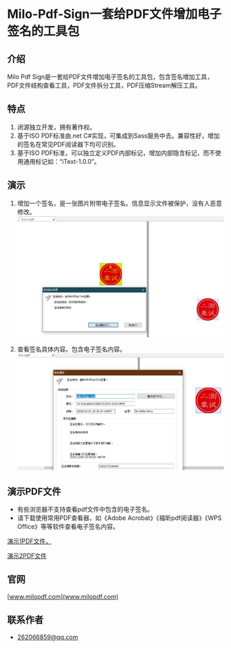 # Milo-Pdf-Sign一套给PDF文件增加电子签名的工具包

## 介绍

Milo Pdf Sign是一套给PDF文件增加电子签名的工具包，包含签名增加工具，PDF文件结构查看工具，PDF文件拆分工具，PDF压缩Stream解压工具。

## 特点

1. 闭源独立开发，拥有著作权。
2. 基于ISO PDF标准由.net C#实现，可集成到Sass服务中去。兼容性好，增加的签名在常见PDF阅读器下均可识别。
3. 基于ISO PDF标准，可以独立定义PDF内部标记，增加内部隐含标记，而不使用通用标记如：“iText-1.0.0”。

## 演示

1. 增加一个签名，是一张图片附带电子签名。信息显示文件被保护，没有人恶意修改。
![演示1](demos/demo2.jpg)

2. 查看签名具体内容。包含电子签名内容。
![演示2](demos/demo1.jpg)

## 演示PDF文件

- 有些浏览器不支持查看pdf文件中包含的电子签名。
- 请下载使用常用PDF查看器，如《Adobe Acrobat》《福昕pdf阅读器》《WPS Office》等等软件查看电子签名内容。

[演示1PDF文件，](demos/demo1.pdf)

[演示2PDF文件](demos/demo2.pdf)

## 官网

[www.milopdf.com](www.milopdf.com)

## 联系作者

- 262066859@qq.com
